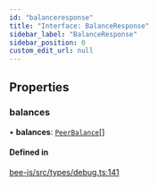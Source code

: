 ```yaml
---
id: "balanceresponse"
title: "Interface: BalanceResponse"
sidebar_label: "BalanceResponse"
sidebar_position: 0
custom_edit_url: null
---
```


## Properties

### balances

• **balances**: [`PeerBalance`](peerbalance.md)[]

#### Defined in

[bee-js/src/types/debug.ts:141](https://github.com/ethersphere/bee-js/blob/6f227e1/src/types/debug.ts#L141)
